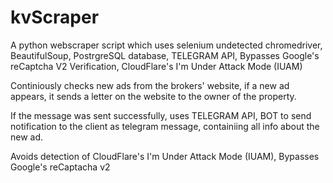 # kvScraper
 
A python webscraper script which uses selenium undetected chromedriver, BeautifulSoup, PostrgreSQL database, TELEGRAM API, Bypasses Google's reCaptcha V2 Verification, CloudFlare's I'm Under Attack Mode (IUAM)

Continiously checks new ads from the brokers' website, if a new ad appears, it sends a letter on the website to the owner of the property.

If the message was sent successfully, uses TELEGRAM API, BOT to send notification to the client as telegram message, containiing all info about the new ad.

Avoids detection of CloudFlare's I'm Under Attack Mode (IUAM), Bypasses Google's reCaptacha v2
